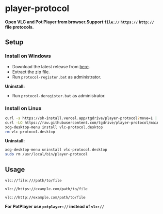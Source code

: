 # player-protocol

**Open VLC and Pot Player from browser.Support ``file://`` ``https://`` ``http://`` file protocols.**

## Setup

### Install on Windows

- Download the latest release from [here](https://github.com/tgdrive/player-protocol/releases/latest).
- Extract the zip file.
- Run ``protocol-register.bat`` as administrator.

**Uninstall:**
- Run ``protocol-deregister.bat`` as administrator.

### Install on Linux

```bash
curl -s https://sh-install.vercel.app/tgdrive/player-protocol?move=1 | bash
curl -LO https://raw.githubusercontent.com/tgdrive/player-protocol/main/vlc-protocol.desktop
xdg-desktop-menu install vlc-protocol.desktop
rm vlc-protocol.desktop
```
**Uninstall:**
```bash
xdg-desktop-menu uninstall vlc-protocol.desktop
sudo rm /usr/local/bin/player-protocol
```
## Usage

```
vlc://file:///path/to/file

vlc://https://example.com/path/to/file

vlc://http://example.com/path/to/file

```
**For PotPlayer use `potplayer://` instead of `vlc://`**
